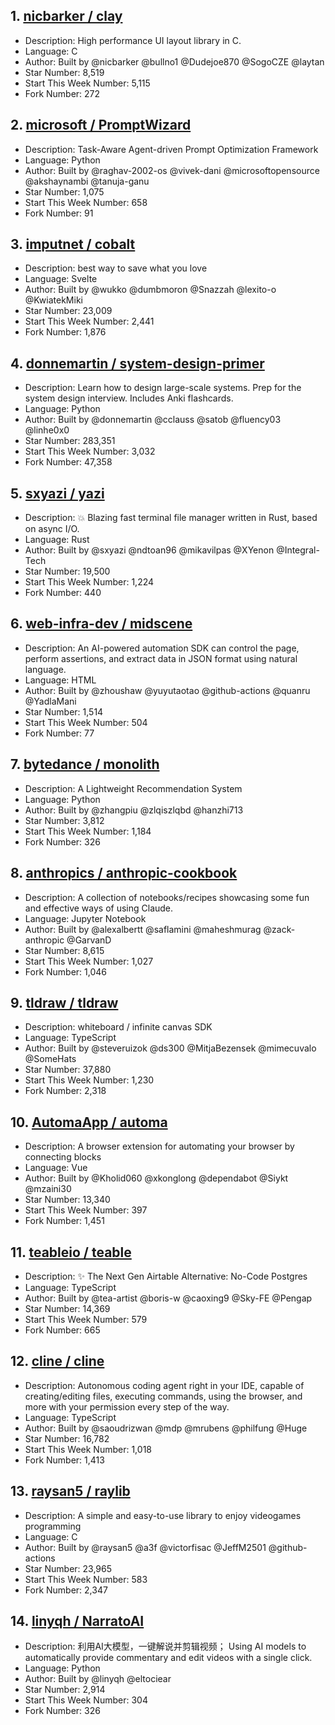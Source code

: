 ## 1. [nicbarker / clay](https://github.com/nicbarker/clay)
- Description: High performance UI layout library in C.
- Language: C
- Author: Built by @nicbarker @bullno1 @Dudejoe870 @SogoCZE @laytan
- Star Number: 8,519
- Start This Week Number: 5,115
- Fork Number: 272

## 2. [microsoft / PromptWizard](https://github.com/microsoft/PromptWizard)
- Description: Task-Aware Agent-driven Prompt Optimization Framework
- Language: Python
- Author: Built by @raghav-2002-os @vivek-dani @microsoftopensource @akshaynambi @tanuja-ganu
- Star Number: 1,075
- Start This Week Number: 658
- Fork Number: 91

## 3. [imputnet / cobalt](https://github.com/imputnet/cobalt)
- Description: best way to save what you love
- Language: Svelte
- Author: Built by @wukko @dumbmoron @Snazzah @lexito-o @KwiatekMiki
- Star Number: 23,009
- Start This Week Number: 2,441
- Fork Number: 1,876

## 4. [donnemartin / system-design-primer](https://github.com/donnemartin/system-design-primer)
- Description: Learn how to design large-scale systems. Prep for the system design interview. Includes Anki flashcards.
- Language: Python
- Author: Built by @donnemartin @cclauss @satob @fluency03 @linhe0x0
- Star Number: 283,351
- Start This Week Number: 3,032
- Fork Number: 47,358

## 5. [sxyazi / yazi](https://github.com/sxyazi/yazi)
- Description: 💥 Blazing fast terminal file manager written in Rust, based on async I/O.
- Language: Rust
- Author: Built by @sxyazi @ndtoan96 @mikavilpas @XYenon @Integral-Tech
- Star Number: 19,500
- Start This Week Number: 1,224
- Fork Number: 440

## 6. [web-infra-dev / midscene](https://github.com/web-infra-dev/midscene)
- Description: An AI-powered automation SDK can control the page, perform assertions, and extract data in JSON format using natural language.
- Language: HTML
- Author: Built by @zhoushaw @yuyutaotao @github-actions @quanru @YadlaMani
- Star Number: 1,514
- Start This Week Number: 504
- Fork Number: 77

## 7. [bytedance / monolith](https://github.com/bytedance/monolith)
- Description: A Lightweight Recommendation System
- Language: Python
- Author: Built by @zhangpiu @zlqiszlqbd @hanzhi713
- Star Number: 3,812
- Start This Week Number: 1,184
- Fork Number: 326

## 8. [anthropics / anthropic-cookbook](https://github.com/anthropics/anthropic-cookbook)
- Description: A collection of notebooks/recipes showcasing some fun and effective ways of using Claude.
- Language: Jupyter Notebook
- Author: Built by @alexalbertt @saflamini @maheshmurag @zack-anthropic @GarvanD
- Star Number: 8,615
- Start This Week Number: 1,027
- Fork Number: 1,046

## 9. [tldraw / tldraw](https://github.com/tldraw/tldraw)
- Description: whiteboard / infinite canvas SDK
- Language: TypeScript
- Author: Built by @steveruizok @ds300 @MitjaBezensek @mimecuvalo @SomeHats
- Star Number: 37,880
- Start This Week Number: 1,230
- Fork Number: 2,318

## 10. [AutomaApp / automa](https://github.com/AutomaApp/automa)
- Description: A browser extension for automating your browser by connecting blocks
- Language: Vue
- Author: Built by @Kholid060 @xkonglong @dependabot @Siykt @mzaini30
- Star Number: 13,340
- Start This Week Number: 397
- Fork Number: 1,451

## 11. [teableio / teable](https://github.com/teableio/teable)
- Description: ✨ The Next Gen Airtable Alternative: No-Code Postgres
- Language: TypeScript
- Author: Built by @tea-artist @boris-w @caoxing9 @Sky-FE @Pengap
- Star Number: 14,369
- Start This Week Number: 579
- Fork Number: 665

## 12. [cline / cline](https://github.com/cline/cline)
- Description: Autonomous coding agent right in your IDE, capable of creating/editing files, executing commands, using the browser, and more with your permission every step of the way.
- Language: TypeScript
- Author: Built by @saoudrizwan @mdp @mrubens @philfung @Huge
- Star Number: 16,782
- Start This Week Number: 1,018
- Fork Number: 1,413

## 13. [raysan5 / raylib](https://github.com/raysan5/raylib)
- Description: A simple and easy-to-use library to enjoy videogames programming
- Language: C
- Author: Built by @raysan5 @a3f @victorfisac @JeffM2501 @github-actions
- Star Number: 23,965
- Start This Week Number: 583
- Fork Number: 2,347

## 14. [linyqh / NarratoAI](https://github.com/linyqh/NarratoAI)
- Description: 利用AI大模型，一键解说并剪辑视频； Using AI models to automatically provide commentary and edit videos with a single click.
- Language: Python
- Author: Built by @linyqh @eltociear
- Star Number: 2,914
- Start This Week Number: 304
- Fork Number: 326